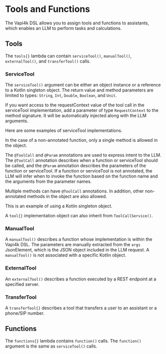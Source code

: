 <show-structure depth="2"/>

# Tools and Functions

The Vapi4k DSL allows you to assign tools and functions to assistants, which enables
an LLM to perform tasks and calculations.

## Tools

The `tools{}` lambda can contain `serviceTool()`, `manualTool()`, `externalTool()`, and `transferTool()` calls.

### ServiceTool

The `serviceTool()` argument can be either an object instance or a reference to a Kotlin singleton object.
The return value and method parameters are limited to types: `String`, `Int`, `Double`, `Boolean`, and `Unit`.

If you want access to the requestContext value of the tool call in the serviceTool implementation, add a
parameter of type `RequestContext` to the method signature. It will be automatically injected along with the
LLM arguments.

<chapter title="" id="serviceTool" collapsible="false">
<code-block lang="kotlin" src="src/main/kotlin/tools/ServiceTools.kt" include-symbol="serviceToolExample"/>
</chapter>

Here are some examples of serviceTool implementations.

In the case of a non-annotated function, only a single method is allowed in the object.

<chapter title="Non-annotated Function" id="addTwoNumbers" collapsible="false">
<code-block lang="kotlin" src="src/main/kotlin/tools/ToolCalls.kt" include-symbol="AddTwoNumbers"/>
</chapter>

The `@ToolCall` and `@Param` annotations are used to express intent to the LLM.
The `@ToolCall` annotation describes when a function or serviceTool should be called, and the `@Param` annotation
describes the parameters of the function or serviceTool. If a function or serviceTool is not annotated, the LLM will
infer when to invoke the function based on the function name and the arguments from the parameter names.

Multiple methods can have `@ToolCall` annotations. In addition, other non-annotated methods in the object are also
allowed.

<chapter title="Annotated Function" id="multiplyTwoNumbers" collapsible="false">
<code-block lang="kotlin" src="src/main/kotlin/tools/ToolCalls.kt" include-symbol="MultiplyTwoNumbers"/>
</chapter>

This is an example of using a Kotlin singleton object.

<chapter title="Singleton Object Function" id="absoluteValue" collapsible="false">
<code-block lang="kotlin" src="src/main/kotlin/tools/ToolCalls.kt" include-symbol="AbsoluteValue"/>
</chapter>

A `tool{}` implementation object can also inherit from `ToolCallService()`.

<chapter title="Singleton Object Function" id="toolCallService" collapsible="false">
<code-block lang="kotlin" src="src/main/kotlin/tools/ToolCalls.kt" include-symbol="WeatherLookupService"/>
</chapter>

### ManualTool

A `manualTool()` describes a function whose implementation is within the Vapi4k DSL. The parameters are manually
extracted from the `args` JsonElement, which is the JSON object included in the LLM request.
A `manualTool()` is not associated with a specific Kotlin object.

<chapter title="" id="manualTool" collapsible="false">
<code-block lang="kotlin" src="src/main/kotlin/tools/ManualTools.kt" include-symbol="manualToolExample"/>
</chapter>

### ExternalTool

An `externalTool()` describes a function executed by a REST endpoint at a specified server.

<chapter title="" id="externalTool" collapsible="false">
<code-block lang="kotlin" src="src/main/kotlin/tools/ExternalTools.kt" include-symbol="externalToolExample"/>
</chapter>

### TransferTool

A `transferTool{}` describes a tool that transfers a user to an assistant or a phone/SIP number.

<chapter title="" id="assistantDestination" collapsible="false">
<code-block lang="kotlin" src="src/main/kotlin/tools/TransferTools.kt" include-symbol="assistantDestinationExample"/>
</chapter>

<chapter title="" id="numberDestination" collapsible="false">
<code-block lang="kotlin" src="src/main/kotlin/tools/TransferTools.kt" include-symbol="numberDestinationExample"/>
</chapter>

## Functions

The `functions{}` lambda contains `function()` calls.
The `function()` argument is the same as `serviceTool()` calls.

<chapter title="Function Declaration" id="function" collapsible="false">
<code-block lang="kotlin" src="src/main/kotlin/tools/Functions.kt" include-symbol="functionExample"/>
</chapter>
